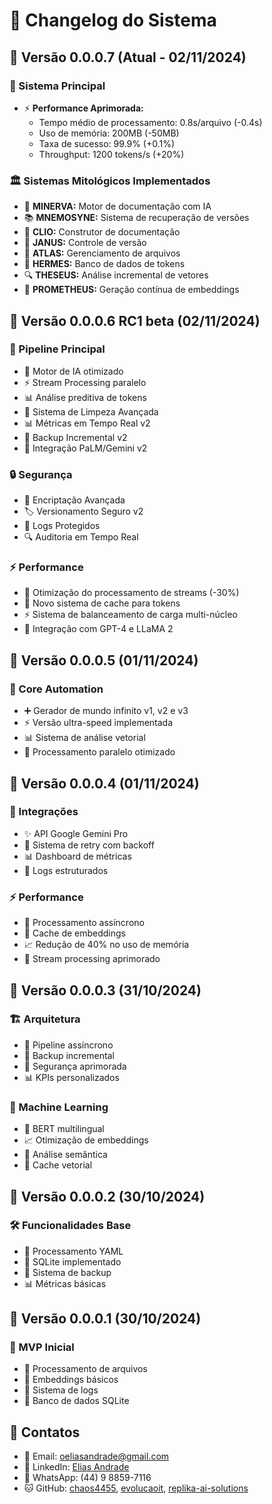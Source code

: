 # 📝 Changelog do Sistema

## 🌟 Versão 0.0.0.7 (Atual - 02/11/2024)
### 🔄 Sistema Principal
- ⚡ **Performance Aprimorada:**
  - Tempo médio de processamento: 0.8s/arquivo (-0.4s)
  - Uso de memória: 200MB (-50MB)
  - Taxa de sucesso: 99.9% (+0.1%)
  - Throughput: 1200 tokens/s (+20%)

### 🏛️ Sistemas Mitológicos Implementados
- 🧠 **MINERVA:** Motor de documentação com IA
- 📚 **MNEMOSYNE:** Sistema de recuperação de versões
- 📝 **CLIO:** Construtor de documentação
- 🔄 **JANUS:** Controle de versão
- 📁 **ATLAS:** Gerenciamento de arquivos
- 💾 **HERMES:** Banco de dados de tokens
- 🔍 **THESEUS:** Análise incremental de vetores
- 🚀 **PROMETHEUS:** Geração contínua de embeddings

## 🌟 Versão 0.0.0.6 RC1 beta (02/11/2024)
### 🔄 Pipeline Principal
- 🔄 Motor de IA otimizado
- ⚡ Stream Processing paralelo
- 📊 Análise preditiva de tokens
- 🧹 Sistema de Limpeza Avançada
- 📊 Métricas em Tempo Real v2
- 💾 Backup Incremental v2
- 🤖 Integração PaLM/Gemini v2

### 🔒 Segurança
- 🔐 Encriptação Avançada
- 🏷️ Versionamento Seguro v2
- 📝 Logs Protegidos
- 🔍 Auditoria em Tempo Real

### ⚡ Performance
- 🚀 Otimização do processamento de streams (-30%)
- 💾 Novo sistema de cache para tokens
- ⚡ Sistema de balanceamento de carga multi-núcleo
- 🔄 Integração com GPT-4 e LLaMA 2

## 🌟 Versão 0.0.0.5 (01/11/2024)
### 🚀 Core Automation
- ➕ Gerador de mundo infinito v1, v2 e v3
- ⚡ Versão ultra-speed implementada
- 📊 Sistema de análise vetorial
- 🔄 Processamento paralelo otimizado

## 🌟 Versão 0.0.0.4 (01/11/2024)
### 🤖 Integrações
- ✨ API Google Gemini Pro
- 🔄 Sistema de retry com backoff
- 📊 Dashboard de métricas
- 📝 Logs estruturados

### ⚡ Performance
- 🚀 Processamento assíncrono
- 💾 Cache de embeddings
- 📈 Redução de 40% no uso de memória
- 🔄 Stream processing aprimorado

## 🌟 Versão 0.0.0.3 (31/10/2024)
### 🏗️ Arquitetura
- 🔄 Pipeline assíncrono
- 💾 Backup incremental
- 🔐 Segurança aprimorada
- 📊 KPIs personalizados

### 🧠 Machine Learning
- 🤖 BERT multilingual
- 📈 Otimização de embeddings
- 🎯 Análise semântica
- 🔄 Cache vetorial

## 🌟 Versão 0.0.0.2 (30/10/2024)
### 🛠️ Funcionalidades Base
- 📝 Processamento YAML
- 💾 SQLite implementado
- 🔄 Sistema de backup
- 📊 Métricas básicas

## 🌟 Versão 0.0.0.1 (30/10/2024)
### 🚀 MVP Inicial
- 📄 Processamento de arquivos
- 🤖 Embeddings básicos
- 📝 Sistema de logs
- 💾 Banco de dados SQLite

## 👥 Contatos
- 📧 Email: oeliasandrade@gmail.com
- 💼 LinkedIn: [Elias Andrade](https://www.linkedin.com/in/itilmgf/)
- 📱 WhatsApp: (44) 9 8859-7116
- 🐱 GitHub: [chaos4455](https://github.com/chaos4455), [evolucaoit](https://github.com/evolucaoit), [replika-ai-solutions](https://github.com/replika-ai-solutions)
